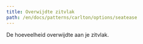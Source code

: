 ```yaml
---
title: Overwijdte zitvlak
path: /en/docs/patterns/carlton/options/seatease
---
```


De hoeveelheid overwijdte aan je zitvlak.